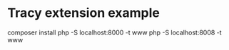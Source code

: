 Tracy extension example
=======================

composer install
php -S localhost:8000 -t www
php -S localhost:8008 -t www


